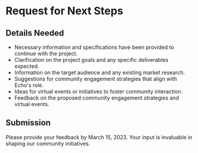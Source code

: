 # Request for Next Steps

## Details Needed
- Necessary information and specifications have been provided to continue with the project.
- Clarification on the project goals and any specific deliverables expected.
- Information on the target audience and any existing market research.
- Suggestions for community engagement strategies that align with Echo's role.
- Ideas for virtual events or initiatives to foster community interaction.
- Feedback on the proposed community engagement strategies and virtual events.

## Submission
Please provide your feedback by March 15, 2023. Your input is invaluable in shaping our community initiatives.
